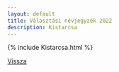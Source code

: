 ```yaml
---
layout: default
title: Választási névjegyzék 2022
description: Kistarcsa
---
```


{% include Kistarcsa.html %}

[Vissza](./)
